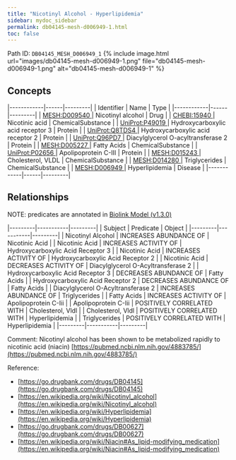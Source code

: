 ```yaml
---
title: "Nicotinyl Alcohol - Hyperlipidemia"
sidebar: mydoc_sidebar
permalink: db04145-mesh-d006949-1.html
toc: false 
---
```



Path ID: `DB04145_MESH_D006949_1`
{% include image.html url="images/db04145-mesh-d006949-1.png" file="db04145-mesh-d006949-1.png" alt="db04145-mesh-d006949-1" %}

## Concepts

|------------|------|---------|
| Identifier | Name | Type    |
|------------|------|---------|
| <a href="https://identifiers.org/MESH:D009540">MESH:D009540 </a> | Nicotinyl alcohol | Drug |
| <a href="https://identifiers.org/CHEBI:15940">CHEBI:15940 </a> | Nicotinic acid | ChemicalSubstance |
| <a href="https://identifiers.org/UniProt:P49019">UniProt:P49019 </a> | Hydroxycarboxylic acid receptor 3 | Protein |
| <a href="https://identifiers.org/UniProt:Q8TDS4">UniProt:Q8TDS4 </a> | Hydroxycarboxylic acid receptor 2 | Protein |
| <a href="https://identifiers.org/UniProt:Q96PD7">UniProt:Q96PD7 </a> | Diacylglycerol O-acyltransferase 2 | Protein |
| <a href="https://identifiers.org/MESH:D005227">MESH:D005227 </a> | Fatty Acids | ChemicalSubstance |
| <a href="https://identifiers.org/UniProt:P02656">UniProt:P02656 </a> | Apolipoprotein C-III | Protein |
| <a href="https://identifiers.org/MESH:D015243">MESH:D015243 </a> | Cholesterol, VLDL | ChemicalSubstance |
| <a href="https://identifiers.org/MESH:D014280">MESH:D014280 </a> | Triglycerides | ChemicalSubstance |
| <a href="https://identifiers.org/MESH:D006949">MESH:D006949 </a> | Hyperlipidemia | Disease |
|------------|------|---------|

## Relationships


NOTE: predicates are annotated in <a href="https://github.com/biolink/biolink-model/releases/tag/v1.3.0">Biolink Model (v1.3.0)</a>

|---------|-----------|---------|
| Subject | Predicate | Object  |
|---------|-----------|---------|
| Nicotinyl Alcohol | INCREASES ABUNDANCE OF | Nicotinic Acid |
| Nicotinic Acid | INCREASES ACTIVITY OF | Hydroxycarboxylic Acid Receptor 3 |
| Nicotinic Acid | INCREASES ACTIVITY OF | Hydroxycarboxylic Acid Receptor 2 |
| Nicotinic Acid | DECREASES ACTIVITY OF | Diacylglycerol O-Acyltransferase 2 |
| Hydroxycarboxylic Acid Receptor 3 | DECREASES ABUNDANCE OF | Fatty Acids |
| Hydroxycarboxylic Acid Receptor 2 | DECREASES ABUNDANCE OF | Fatty Acids |
| Diacylglycerol O-Acyltransferase 2 | INCREASES ABUNDANCE OF | Triglycerides |
| Fatty Acids | INCREASES ACTIVITY OF | Apolipoprotein C-Iii |
| Apolipoprotein C-Iii | POSITIVELY CORRELATED WITH | Cholesterol, Vldl |
| Cholesterol, Vldl | POSITIVELY CORRELATED WITH | Hyperlipidemia |
| Triglycerides | POSITIVELY CORRELATED WITH | Hyperlipidemia |
|---------|-----------|---------|

Comment: Nicotinyl alcohol has been shown to be metabolized rapidly to nicotinic acid (niacin) [https://pubmed.ncbi.nlm.nih.gov/4883785/](https://pubmed.ncbi.nlm.nih.gov/4883785/)

Reference: 
  - [https://go.drugbank.com/drugs/DB04145](https://go.drugbank.com/drugs/DB04145)
  - [https://en.wikipedia.org/wiki/Nicotinyl_alcohol](https://en.wikipedia.org/wiki/Nicotinyl_alcohol)
  - [https://en.wikipedia.org/wiki/Hyperlipidemia](https://en.wikipedia.org/wiki/Hyperlipidemia)
  - [https://go.drugbank.com/drugs/DB00627](https://go.drugbank.com/drugs/DB00627)
  - [https://en.wikipedia.org/wiki/Niacin#As_lipid-modifying_medication](https://en.wikipedia.org/wiki/Niacin#As_lipid-modifying_medication)
